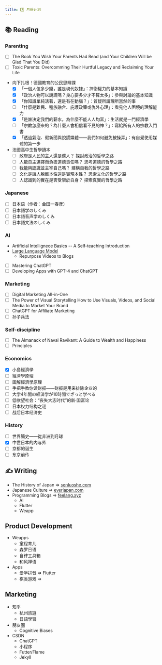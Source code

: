 ```yaml
---
title: 7️⃣ 月份计划
---
```


## 📚 Reading

### Parenting

- [ ] The Book You Wish Your Parents Had Read (and Your Children Will be Glad That You Did)
- [ ] Toxic Parents: Overcomming Their Hurtful Legacy and Reclaiming Your Life
- 向下扎根！德國教育的公民思辨課
    - [x] 「一個人值多少錢，誰是現代奴隸」：捍衛權力的基本知識
    - [x] 「政治人物可以說謊嗎？良心要多少才不算太多」：參與討論的基本知識
    - [x] 「你知識單純活著，還是有在動腦？」：質疑所謂理所當然的事
    - [ ] 「什麼是難民、種族融合、庇護政策或仇外心理」：看見他人困境的理解能力
    - [x] 「是誰決定我們的薪水，為什麼不能人人均富」：生活就是一門經濟學
    - [ ] 「宗教怎麼來的？為什麼人會相信看不見的神？」：寫給所有人的宗教入門書
    - [x] 「透過氣泡、假新聞與說謊媒體——我們如何避免被操弄」：有自覺使用媒體的第一步
- 法國高中生哲學讀本
    - [ ] 政府是人民的主人還是僕人？ 探討政治的哲學之路
    - [ ] 人能自主選擇而負擔道德責任嗎？ 思考道德的哲學之路
    - [ ] 我能夠認識並主宰自己嗎？ 建構自我的哲學之路
    - [ ] 文化是讓人脫離本性還是實現本性？ 思索文化的哲學之路
    - [ ] 人認識到的實在是否受限於自身？ 探索真實的哲學之路

### Japanese

- [ ] 日本语（作者：金田一春彦）
- [ ] 日本語学のしくみ
- [ ] 日本語音声学のしくみ
- [ ] 日本語文法のしくみ

### AI

- Artificial Intellignece Basics -- A Self-teaching Introduction
- [Large Language Model](https://www.youtube.com/results?search_query=large+language+model)
    - Repurpose Videos to Blogs
- [ ] Mastering ChatGPT
- [ ] Developing Apps with GPT-4 and ChatGPT

### Marketing

- [ ] Digital Marketing All-in-One
- [ ] The Power of Visual Storytelling How to Use Visuals, Videos, and Social Media to Market Your Brand
- [ ] ChatGPT for Affiliate Marketing
- [ ] 孙子兵法

### Self-discipline

- [ ] The Almanack of Naval Ravikant: A Guide to Wealth and Happiness
- [ ] Principles

### Economics

- [x] 小島經濟學
- [ ] 經濟學原理
- [ ] 圖解經濟學原理
- [ ] 手把手教你读财报——财报是用来排除企业的
- [ ] 大学4年間の経済学が10時間でざっと学べる
- [ ] 低欲望社会：“丧失大志时代”的新·国富论
- [ ] 日本权力结构之谜
- [ ] 战后日本经济史

### History

- [ ] 世界簡史——從非洲到月球
- [x] 中世日本的内与外
- [ ] 京都的诞生
- [ ] 东京前传

## ✍️  Writing

- The History of Japan => [senluoshe.com](https://senluoshe.com)
- Japanese Culture => [everjapan.com](https://everjapan.com)
- Programming Blogs => [feelang.xyz](https://feelang.xyz)
    - AI
    - Flutter
    - Weapp

## Product Development

- Weapps
    - 童程育儿
    - 森罗日语
    - 自律工具箱
    - 和风禅语
- Apps
    - 爱学拼音 => Flutter
    - 棋类游戏 => 

## Marketing

- 知乎
    - 杭州旅遊
    - 日語學習
- 朋友圈
    - Cognitive Biases
- CSDN
    - ChatGPT
    - 小程序
    - Futter/Flame
    - Jekyll
